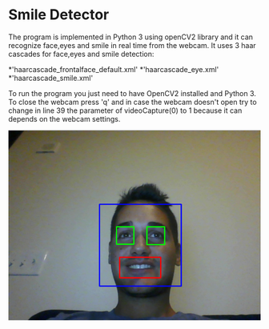 # Smile Detector #
The program is implemented in Python 3 using openCV2 library and it can recognize face,eyes and smile in real time from the webcam.
It uses 3 haar cascades for face,eyes and smile detection:

*'haarcascade_frontalface_default.xml'
*'haarcascade_eye.xml'
*'haarcascade_smile.xml'

To run the program you just need to have OpenCV2 installed and Python 3.
To close the webcam press 'q' and in case the webcam doesn't open try to change in line 39 the parameter of videoCapture(0) to 1 because it can depends on the webcam settings.

 ![alt text](Screenshot/SmileDetector.png )
